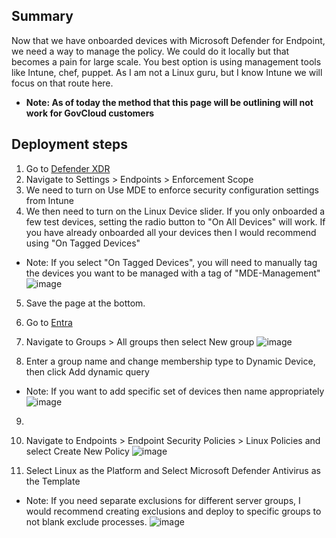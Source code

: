 ## Summary
Now that we have onboarded devices with Microsoft Defender for Endpoint, we need a way to manage the policy. We could do it locally but that becomes a pain for large scale. You best option is using management tools like Intune, chef, puppet. As I am not a Linux guru, but I know Intune we will focus on that route here.

* **Note: As of today the method that this page will be outlining will not work for GovCloud customers**

## Deployment steps

1. Go to [Defender XDR](https://security.microsoft.com)
2. Navigate to Settings > Endpoints > Enforcement Scope
3. We need to turn on Use MDE to enforce security configuration settings from Intune
4. We then need to turn on the Linux Device slider. If you only onboarded a few test devices, setting the radio button to "On All Devices" will work. If you have already onboarded all your devices then I would recommend using "On Tagged Devices"
* Note: If you select "On Tagged Devices", you will need to manually tag the devices you want to be managed with a tag of "MDE-Management"
![image](https://github.com/mattnovitsch/M365/assets/61195587/9468fb2e-edb7-4b9c-9ac4-f55ea16ec848)

5. Save the page at the bottom.
6. Go to [Entra](https://entra.microsoft.com/)
7. Navigate to Groups > All groups then select New group
![image](https://github.com/mattnovitsch/M365/assets/61195587/edaf8610-1f2e-4d65-875a-1f976bc91271)

8. Enter a group name and change membership type to Dynamic Device, then click Add dynamic query
* Note: If you want to add specific set of devices then name appropriately
![image](https://github.com/mattnovitsch/M365/assets/61195587/e1e9e91f-f35d-4c66-b079-952499e74348)

9. 
6. Navigate to Endpoints > Endpoint Security Policies > Linux Policies and select Create New Policy 
![image](https://github.com/mattnovitsch/M365/assets/61195587/e9937dac-21ff-44b1-abae-fe1849ae03e8)

7. Select Linux as the Platform and Select Microsoft Defender Antivirus as the Template
* Note: If you need separate exclusions for different server groups, I would recommend creating exclusions and deploy to specific groups to not blank exclude processes.
![image](https://github.com/mattnovitsch/M365/assets/61195587/7d631364-dc72-44f8-9387-5675c8339c7a)
